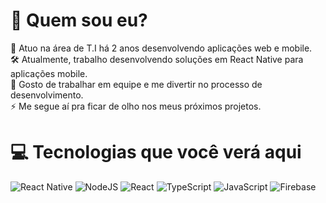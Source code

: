 # 💫 Quem sou eu?
📌 Atuo na área de T.I há 2 anos desenvolvendo aplicações web e mobile.
<br>
🛠️ Atualmente, trabalho desenvolvendo soluções em React Native para aplicações mobile.
<br>
👯 Gosto de trabalhar em equipe e me divertir no processo de desenvolvimento.
<br>
⚡ Me segue aí pra ficar de olho nos meus próximos projetos.

# 💻 Tecnologias que você verá aqui
![React Native](https://img.shields.io/badge/react_native-%2320232a.svg?style=for-the-badge&logo=react&logoColor=%2361DAFB) 
![NodeJS](https://img.shields.io/badge/Node.js-43853D?style=for-the-badge&logo=node.js&logoColor=%2361DAFB) 
![React](https://img.shields.io/badge/react-%2320232a.svg?style=for-the-badge&logo=react&logoColor=%2361DAFB) 
![TypeScript](https://img.shields.io/badge/typescript-%23007ACC.svg?style=for-the-badge&logo=typescript&logoColor=%2361DAFB) 
![JavaScript](https://img.shields.io/badge/javascript-%23323330.svg?style=for-the-badge&logo=javascript&logoColor=%2361DAFB) 
![Firebase](https://img.shields.io/badge/firebase-%23039BE5.svg?style=for-the-badge&logo=firebase&logoColor=%2361DAFB)
